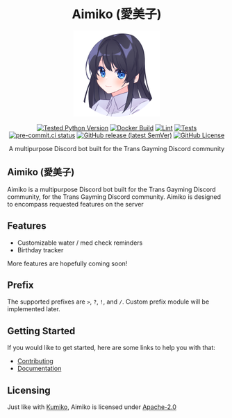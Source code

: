 <div align=center>

# Aimiko (愛美子)

![Aimiko](./assets/logo-200x.png)

[![Tested Python Version](https://img.shields.io/badge/Python-3.8%20|%203.9%20|%203.10%20|%203.11-blue?logo=python&logoColor=white)](https://github.com/No767/Aimiko/blob/dev/pyproject.toml) [![Docker Build](https://github.com/No767/Aimiko/actions/workflows/docker-build.yml/badge.svg)](https://github.com/No767/Aimiko/actions/workflows/docker-build.yml) [![Lint](https://github.com/No767/Aimiko/actions/workflows/lint.yml/badge.svg)](https://github.com/No767/Aimiko/actions/workflows/lint.yml) [![Tests](https://github.com/No767/Aimiko/actions/workflows/tests.yml/badge.svg)](https://github.com/No767/Aimiko/actions/workflows/tests.yml) [![pre-commit.ci status](https://results.pre-commit.ci/badge/github/No767/Aimiko/dev.svg)](https://results.pre-commit.ci/latest/github/No767/Aimiko/dev) [![GitHub release (latest SemVer)](https://img.shields.io/github/v/release/No767/Aimiko?label=Release&logo=github&sort=semver)](https://github.com/No767/Aimiko/releases) [![GitHub License](https://img.shields.io/github/license/No767/Aimiko?label=License&logo=github)](https://github.com/No767/Aimiko/blob/dev/LICENSE)

A multipurpose Discord bot built for the Trans Gayming Discord community

<div align=left>

## Aimiko (愛美子)

Aimiko is a multipurpose Discord bot built for the Trans Gayming Discord community, for the Trans Gayming Discord community. Aimiko is designed to encompass requested features on the server 

## Features

- Customizable water / med check reminders
- Birthday tracker

More features are hopefully coming soon!

## Prefix

The supported prefixes are `>`, `?`, `!`, and `/`. Custom prefix module will be implemented later.

## Getting Started

If you would like to get started, here are some links to help you with that:

- [Contributing](contributing.md)
- [Documentation](https://aimiko.readthedocs.io/)

## Licensing

Just like with [Kumiko](https://github.com/No767/Kumiko), Aimiko is licensed under [Apache-2.0](https://github.com/No767/Aimiko/blob/dev/LICENSE)